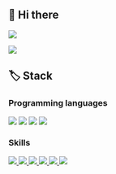 ## 👋 Hi there ##


<a href="mailto:hch3245@gmail.com">
    <img src="https://img.shields.io/badge/Gmail-D14836?logo=gmail&logoColor=white">
</a>

[![](http://mazassumnida.wtf/api/v2/generate_badge?boj=hch3245)](https://solved.ac/hch3245)

## 🏷️ Stack ##

### Programming languages ###


<img src="https://img.shields.io/badge/C-#A8B9CC?&logo=C&logoColor=white">
<img src="https://img.shields.io/badge/C++-#00599C?&logo=C++&logoColor=white">
<img src="https://img.shields.io/badge/C%23-#033963?&logo=C#&logoColor=white">
<img src="https://img.shields.io/badge/Python-#3776AB?&logo=Python#&logoColor=white">

### Skills ###

<a href="https://flutter.dev">
    <img src="https://img.shields.io/badge/Flutter-02569B?logo=flutter&logoColor=white">
</a>
<a href="https://developer.android.com">
    <img src="https://img.shields.io/badge/Android-3DDC84?logo=android&logoColor=white">
</a>
<a href="https://reactivex.io">
    <img src="https://img.shields.io/badge/ReactiveX-B7178C?logo=ReactiveX&logoColor=white">
</a>
<a href="https://nodejs.org">
    <img src="https://img.shields.io/badge/Node.js-339933?logo=node.js&logoColor=white">
</a>
<a href="https://vuejs.org">
    <img src="https://img.shields.io/badge/Vue.js-4FC08D?logo=vue.js&logoColor=white">
</a>
<a href="https://aws.amazon.com">
    <img src="https://img.shields.io/badge/AWS-232F3E?logo=amazonaws&logoColor=white">
</a>
